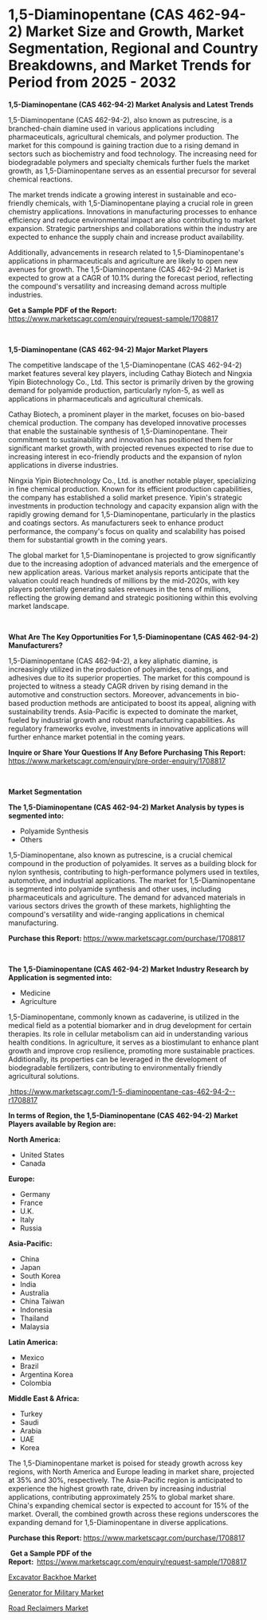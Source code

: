 <p><h1>1,5-Diaminopentane (CAS 462-94-2) Market Size and Growth, Market Segmentation, Regional and Country Breakdowns, and Market Trends for Period from 2025 -  2032</h1></p><p><strong>1,5-Diaminopentane (CAS 462-94-2) Market Analysis and Latest Trends</strong></p>
<p><p>1,5-Diaminopentane (CAS 462-94-2), also known as putrescine, is a branched-chain diamine used in various applications including pharmaceuticals, agricultural chemicals, and polymer production. The market for this compound is gaining traction due to a rising demand in sectors such as biochemistry and food technology. The increasing need for biodegradable polymers and specialty chemicals further fuels the market growth, as 1,5-Diaminopentane serves as an essential precursor for several chemical reactions.</p><p>The market trends indicate a growing interest in sustainable and eco-friendly chemicals, with 1,5-Diaminopentane playing a crucial role in green chemistry applications. Innovations in manufacturing processes to enhance efficiency and reduce environmental impact are also contributing to market expansion. Strategic partnerships and collaborations within the industry are expected to enhance the supply chain and increase product availability.</p><p>Additionally, advancements in research related to 1,5-Diaminopentane's applications in pharmaceuticals and agriculture are likely to open new avenues for growth. The 1,5-Diaminopentane (CAS 462-94-2) Market is expected to grow at a CAGR of 10.1% during the forecast period, reflecting the compound's versatility and increasing demand across multiple industries.</p></p>
<p><strong>Get a Sample PDF of the Report:&nbsp;</strong> <a href="https://www.marketscagr.com/enquiry/request-sample/1708817?utm_campaign=1097&utm_medium=2&utm_source=Github&utm_content=ia&utm_term=27032025&utm_id=15-diaminopentane-cas-462-94-2">https://www.marketscagr.com/enquiry/request-sample/1708817</a></p>
<p>&nbsp;</p>
<p><strong>1,5-Diaminopentane (CAS 462-94-2) Major Market Players</strong></p>
<p><p>The competitive landscape of the 1,5-Diaminopentane (CAS 462-94-2) market features several key players, including Cathay Biotech and Ningxia Yipin Biotechnology Co., Ltd. This sector is primarily driven by the growing demand for polyamide production, particularly nylon-5, as well as applications in pharmaceuticals and agricultural chemicals.</p><p>Cathay Biotech, a prominent player in the market, focuses on bio-based chemical production. The company has developed innovative processes that enable the sustainable synthesis of 1,5-Diaminopentane. Their commitment to sustainability and innovation has positioned them for significant market growth, with projected revenues expected to rise due to increasing interest in eco-friendly products and the expansion of nylon applications in diverse industries.</p><p>Ningxia Yipin Biotechnology Co., Ltd. is another notable player, specializing in fine chemical production. Known for its efficient production capabilities, the company has established a solid market presence. Yipin's strategic investments in production technology and capacity expansion align with the rapidly growing demand for 1,5-Diaminopentane, particularly in the plastics and coatings sectors. As manufacturers seek to enhance product performance, the company's focus on quality and scalability has poised them for substantial growth in the coming years.</p><p>The global market for 1,5-Diaminopentane is projected to grow significantly due to the increasing adoption of advanced materials and the emergence of new application areas. Various market analysis reports anticipate that the valuation could reach hundreds of millions by the mid-2020s, with key players potentially generating sales revenues in the tens of millions, reflecting the growing demand and strategic positioning within this evolving market landscape.</p></p>
<p>&nbsp;</p>
<p><strong>What Are The Key Opportunities For 1,5-Diaminopentane (CAS 462-94-2) Manufacturers?</strong></p>
<p><p>1,5-Diaminopentane (CAS 462-94-2), a key aliphatic diamine, is increasingly utilized in the production of polyamides, coatings, and adhesives due to its superior properties. The market for this compound is projected to witness a steady CAGR driven by rising demand in the automotive and construction sectors. Moreover, advancements in bio-based production methods are anticipated to boost its appeal, aligning with sustainability trends. Asia-Pacific is expected to dominate the market, fueled by industrial growth and robust manufacturing capabilities. As regulatory frameworks evolve, investments in innovative applications will further enhance market potential in the coming years.</p></p>
<p><strong>Inquire or Share Your Questions If Any Before Purchasing This Report:</strong> <a href="https://www.marketscagr.com/enquiry/pre-order-enquiry/1708817?utm_campaign=1097&utm_medium=2&utm_source=Github&utm_content=ia&utm_term=27032025&utm_id=15-diaminopentane-cas-462-94-2">https://www.marketscagr.com/enquiry/pre-order-enquiry/1708817</a></p>
<p>&nbsp;</p>
<p><strong>Market Segmentation</strong></p>
<p><strong>The 1,5-Diaminopentane (CAS 462-94-2) Market Analysis by types is segmented into:</strong></p>
<p><ul><li>Polyamide Synthesis</li><li>Others</li></ul></p>
<p><p>1,5-Diaminopentane, also known as putrescine, is a crucial chemical compound in the production of polyamides. It serves as a building block for nylon synthesis, contributing to high-performance polymers used in textiles, automotive, and industrial applications. The market for 1,5-Diaminopentane is segmented into polyamide synthesis and other uses, including pharmaceuticals and agriculture. The demand for advanced materials in various sectors drives the growth of these markets, highlighting the compound's versatility and wide-ranging applications in chemical manufacturing.</p></p>
<p><strong>Purchase this Report:&nbsp;</strong><a href="https://www.marketscagr.com/purchase/1708817?utm_campaign=1097&utm_medium=2&utm_source=Github&utm_content=ia&utm_term=27032025&utm_id=15-diaminopentane-cas-462-94-2">https://www.marketscagr.com/purchase/1708817</a></p>
<p>&nbsp;</p>
<p><strong>The 1,5-Diaminopentane (CAS 462-94-2) Market Industry Research by Application is segmented into:</strong></p>
<p><ul><li>Medicine</li><li>Agriculture</li></ul></p>
<p><p>1,5-Diaminopentane, commonly known as cadaverine, is utilized in the medical field as a potential biomarker and in drug development for certain therapies. Its role in cellular metabolism can aid in understanding various health conditions. In agriculture, it serves as a biostimulant to enhance plant growth and improve crop resilience, promoting more sustainable practices. Additionally, its properties can be leveraged in the development of biodegradable fertilizers, contributing to environmentally friendly agricultural solutions.</p></p>
<p><a href="https://www.marketscagr.com/1-5-diaminopentane-cas-462-94-2--r1708817?utm_campaign=1097&utm_medium=2&utm_source=Github&utm_content=ia&utm_term=27032025&utm_id=15-diaminopentane-cas-462-94-2">&nbsp;https://www.marketscagr.com/1-5-diaminopentane-cas-462-94-2--r1708817</a></p>
<p><strong>In terms of Region, the 1,5-Diaminopentane (CAS 462-94-2) Market Players available by Region are:</strong></p>
<p>
    <p> <strong> North America: </strong>
        <ul>
            <li>United States</li>
            <li>Canada</li>
        </ul>
        </p> 
    <p> <strong> Europe: </strong>
        <ul>
            <li>Germany</li>
            <li>France</li>
            <li>U.K.</li>
            <li>Italy</li>
            <li>Russia</li>
        </ul>
        </p> 
    <p> <strong> Asia-Pacific: </strong>
        <ul>
            <li>China</li>
            <li>Japan</li>
            <li>South Korea</li>
            <li>India</li>
            <li>Australia</li>
            <li>China Taiwan</li>
            <li>Indonesia</li>
            <li>Thailand</li>
            <li>Malaysia</li>
        </ul>
        </p> 
    <p> <strong> Latin America: </strong>
        <ul>
            <li>Mexico</li>
            <li>Brazil</li>
            <li>Argentina Korea</li>
            <li>Colombia</li>
        </ul>
        </p> 
    <p> <strong> Middle East & Africa: </strong>
        <ul>
            <li>Turkey</li>
            <li>Saudi</li>
            <li>Arabia</li>
            <li>UAE</li>
            <li>Korea</li>
        </ul>
    </p>
    </p>
<p><p>The 1,5-Diaminopentane market is poised for steady growth across key regions, with North America and Europe leading in market share, projected at 35% and 30%, respectively. The Asia-Pacific region is anticipated to experience the highest growth rate, driven by increasing industrial applications, contributing approximately 25% to global market share. China's expanding chemical sector is expected to account for 15% of the market. Overall, the combined growth across these regions underscores the expanding demand for 1,5-Diaminopentane in diverse applications.</p></p>
<p><strong>Purchase this Report: </strong><a href="https://www.marketscagr.com/purchase/1708817?utm_campaign=1097&utm_medium=2&utm_source=Github&utm_content=ia&utm_term=27032025&utm_id=15-diaminopentane-cas-462-94-2">https://www.marketscagr.com/purchase/1708817</a></p>
<p>&nbsp;<strong>Get a Sample PDF of the Report:&nbsp;&nbsp;</strong><a href="https://www.marketscagr.com/enquiry/request-sample/1708817?utm_campaign=1097&utm_medium=2&utm_source=Github&utm_content=ia&utm_term=27032025&utm_id=15-diaminopentane-cas-462-94-2">https://www.marketscagr.com/enquiry/request-sample/1708817</a></p>
<p><strong></strong></p>
<p><p><a href="https://github.com/ritooesiaba/Market-Research-Report-List-1/blob/main/excavator-backhoe-market.md?utm_campaign=1097&utm_medium=2&utm_source=Github&utm_content=ia&utm_term=27032025&utm_id=15-diaminopentane-cas-462-94-2">Excavator Backhoe Market</a></p><p><a href="https://github.com/elvutedipela/Market-Research-Report-List-1/blob/main/generator-for-military-market.md?utm_campaign=1097&utm_medium=2&utm_source=Github&utm_content=ia&utm_term=27032025&utm_id=15-diaminopentane-cas-462-94-2">Generator for Military Market</a></p><p><a href="https://github.com/sawrovpipolo/Market-Research-Report-List-1/blob/main/road-reclaimers-market.md?utm_campaign=1097&utm_medium=2&utm_source=Github&utm_content=ia&utm_term=27032025&utm_id=15-diaminopentane-cas-462-94-2">Road Reclaimers Market</a></p></p>